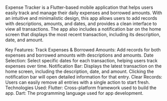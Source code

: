 Expense Tracker is a Flutter-based mobile application that helps users easily track and manage their daily expenses and borrowed amounts. With an intuitive and minimalistic design, this app allows users to add records with descriptions, amounts, and dates, and provides a clean interface to view all transactions. The app also includes a notification bar on the home screen that displays the most recent transaction, including its description, date, and amount.

Key Features:
Track Expenses & Borrowed Amounts: Add records for both expenses and borrowed amounts with descriptions and amounts.
Date Selection: Select specific dates for each transaction, helping users track expenses over time.
Notification Bar: Displays the latest transaction on the home screen, including the description, date, and amount. Clicking the notification bar will open detailed information for that entry.
Clear Records: Users can easily remove all entries with a single action to start fresh.
Technologies Used:
Flutter: Cross-platform framework used to build the app.
Dart: The programming language used for app development.
